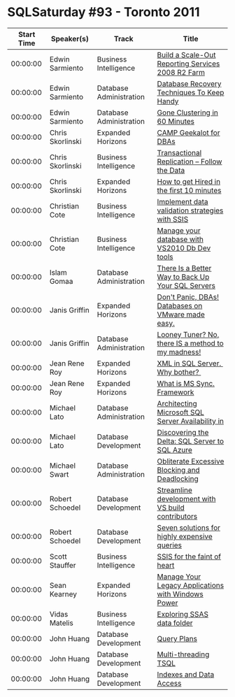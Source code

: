 # SQLSaturday #93 - Toronto 2011
Start Time|Speaker(s)|Track|Title
---|---|---|---
00:00:00|Edwin Sarmiento|Business Intelligence|[Build a Scale-Out Reporting Services 2008 R2 Farm](28984.md)
00:00:00|Edwin Sarmiento|Database Administration|[Database Recovery Techniques To Keep Handy](28986.md)
00:00:00|Edwin Sarmiento|Database Administration|[Gone Clustering in 60 Minutes](28988.md)
00:00:00|Chris Skorlinski|Expanded Horizons|[CAMP Geekalot for DBAs](29517.md)
00:00:00|Chris Skorlinski|Business Intelligence|[Transactional Replication – Follow the Data](29518.md)
00:00:00|Chris Skorlinski|Expanded Horizons|[How to get Hired in the first 10 minutes  ](29519.md)
00:00:00|Christian Cote|Business Intelligence|[Implement data validation strategies with SSIS](29531.md)
00:00:00|Christian Cote|Business Intelligence|[Manage your database with VS2010 Db Dev tools](29532.md)
00:00:00|Islam Gomaa|Database Administration|[There Is a Better Way to Back Up Your SQL Servers ](30377.md)
00:00:00|Janis Griffin|Expanded Horizons|[Don't Panic, DBAs! Databases on VMware made easy.](30445.md)
00:00:00|Janis Griffin|Database Administration|[Looney Tuner? No, there IS a method to my madness!](30446.md)
00:00:00|Jean Rene Roy|Expanded Horizons|[XML in SQL Server.  Why bother? ](31065.md)
00:00:00|Jean Rene Roy|Expanded Horizons|[What is MS  Sync. Framework](31069.md)
00:00:00|Michael Lato|Database Administration|[Architecting Microsoft SQL Server Availability in ](31765.md)
00:00:00|Michael Lato|Database Development|[Discovering the Delta: SQL Server to SQL Azure](31766.md)
00:00:00|Michael Swart|Database Administration|[Obliterate Excessive Blocking and Deadlocking](31935.md)
00:00:00|Robert Schoedel|Database Development|[Streamline development with VS build contributors](32673.md)
00:00:00|Robert Schoedel|Database Development|[Seven solutions for highly expensive queries](32674.md)
00:00:00|Scott Stauffer|Business Intelligence|[SSIS for the faint of heart ](32806.md)
00:00:00|Sean Kearney|Expanded Horizons|[Manage Your Legacy Applications with Windows Power](32867.md)
00:00:00|Vidas Matelis|Business Intelligence|[Exploring SSAS data folder ](33833.md)
00:00:00|John Huang|Database Development|[Query Plans](34678.md)
00:00:00|John Huang|Database Development|[Multi-threading TSQL](34680.md)
00:00:00|John Huang|Database Development|[Indexes and Data Access](34681.md)
